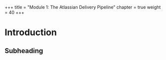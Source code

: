 +++
title = "Module 1: The Atlassian Delivery Pipeline"
chapter = true
weight = 40
+++

# Introduction

## Subheading

